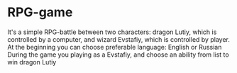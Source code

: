 # RPG-game
It's a simple RPG-battle between two characters: dragon Lutiy, which is controlled by a computer, and wizard Evstafiy, which is controlled by player.
At the beginning you can choose preferable language: English or Russian
During the game you playing as a Evstafiy, and choose an ability from list to win dragon Lutiy
